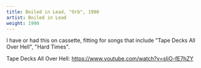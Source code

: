 ```yaml
---
title: Boiled in Lead, "Orb", 1990
artist: Boiled in Lead
weight: 1990
---
```

I have or had this on cassette, fitting for songs that include
"Tape Decks All Over Hell", "Hard Times".

Tape Decks All Over Hell: https://www.youtube.com/watch?v=sIiO-fE7hZY


